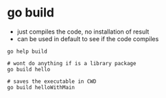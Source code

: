 # go build

- just compiles the code, no installation of result
- can be used in default to see if the code compiles

```shell
go help build

# wont do anything if is a library package
go build hello

# saves the executable in CWD
go build helloWithMain
```
